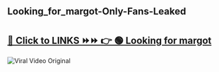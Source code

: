 
 ## Looking_for_margot-Only-Fans-Leaked

# <h2><a href="https://clipsfans.com/Looking_for_margot&ref=git">🔗 Click to LINKS ⏩⏩ 👉 🟢 Looking for margot </a></h2>

<a href="https://clipsfans.com/Looking_for_margot&ref=git" rel="nofollow" data-target="animated-image.originalLink"><img src="https://i.ibb.co.com/xMMVF88/686577567.gif" alt="Viral Video Original" style="max-width: 100%; display: inline-block;" data-target="animated-image.originalImage"></a>
